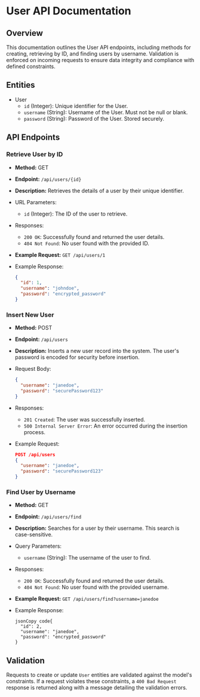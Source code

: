 # User API Documentation

## Overview

This documentation outlines the User API endpoints, including methods for creating, retrieving by ID, and finding users by username. Validation is enforced on incoming requests to ensure data integrity and compliance with defined constraints.

## Entities

- User
  - `id` (Integer): Unique identifier for the User.
  - `username` (String): Username of the User. Must not be null or blank.
  - `password` (String): Password of the User. Stored securely.

## API Endpoints

### Retrieve User by ID

- **Method:** GET

- **Endpoint:** `/api/users/{id}`

- **Description:** Retrieves the details of a user by their unique identifier.

- URL Parameters:

  - `id` (Integer): The ID of the user to retrieve.

- Responses:

  - `200 OK`: Successfully found and returned the user details.
  - `404 Not Found`: No user found with the provided ID.

- **Example Request:** `GET /api/users/1`

- Example Response:

  ```json
  {
    "id": 1,
    "username": "johndoe",
    "password": "encrypted_password"
  }
  ```

### Insert New User

- **Method:** POST

- **Endpoint:** `/api/users`

- **Description:** Inserts a new user record into the system. The user's password is encoded for security before insertion.

- Request Body:

  ```json
  {
    "username": "janedoe",
    "password": "securePassword123"
  }
  ```

- Responses:

  - `201 Created`: The user was successfully inserted.
  - `500 Internal Server Error`: An error occurred during the insertion process.

- Example Request:

  ```json
  POST /api/users
  {
    "username": "janedoe",
    "password": "securePassword123"
  }
  ```

### Find User by Username

- **Method:** GET

- **Endpoint:** `/api/users/find`

- **Description:** Searches for a user by their username. This search is case-sensitive.

- Query Parameters:

  - `username` (String): The username of the user to find.

- Responses:

  - `200 OK`: Successfully found and returned the user details.
  - `404 Not Found`: No user found with the provided username.

- **Example Request:** `GET /api/users/find?username=janedoe`

- Example Response:

  ```
  jsonCopy code{
    "id": 2,
    "username": "janedoe",
    "password": "encrypted_password"
  }
  ```

## Validation

Requests to create or update `User` entities are validated against the model's constraints. If a request violates these constraints, a `400 Bad Request` response is returned along with a message detailing the validation errors.